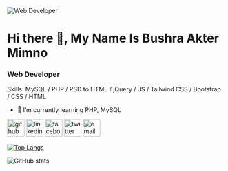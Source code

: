![Web Developer](https://pbs.twimg.com/profile_banners/1810847630144196609/1738243810/1080x360)

# Hi there 👋, My Name Is Bushra Akter Mimno

### Web Developer

Skills: MySQL / PHP / PSD to HTML / jQuery / JS / Tailwind CSS / Bootstrap / CSS / HTML 

- 🌱 I’m currently learning PHP, MySQL 

[<img src='https://cdn.jsdelivr.net/npm/simple-icons@3.0.1/icons/github.svg' alt='github' height='40'>](https://github.com/BushraAkterMimno)  [<img src='https://cdn.jsdelivr.net/npm/simple-icons@3.0.1/icons/linkedin.svg' alt='linkedin' height='40'>](https://www.linkedin.com/in/in/bushra-akter-mimno/)  [<img src='https://cdn.jsdelivr.net/npm/simple-icons@3.0.1/icons/facebook.svg' alt='facebook' height='40'>](https://www.facebook.com/bushra.akter.mimno.2024)  [<img src='https://cdn.jsdelivr.net/npm/simple-icons@3.0.1/icons/twitter.svg' alt='twitter' height='40'>](https://twitter.com/@Bushra3690) [<img src='https://www.svgrepo.com/show/305463/email-outline.svg' alt='email' height='40'>](bushraaktermimno@gmail.com)


[![Top Langs](https://github-readme-stats.vercel.app/api/top-langs/?username=BushraAkterMimno)](https://github.com/anuraghazra/github-readme-stats)

![GitHub stats](https://github-readme-stats.vercel.app/api?username=BushraAkterMimno&show_icons=true)  
